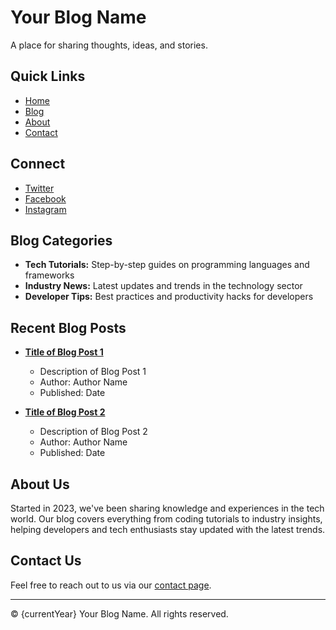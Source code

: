 # Your Blog Name

A place for sharing thoughts, ideas, and stories.

## Quick Links

-   [Home](/)
-   [Blog](/blog)
-   [About](/about)
-   [Contact](/contact)

## Connect

-   [Twitter](https://twitter.com)
-   [Facebook](https://facebook.com)
-   [Instagram](https://instagram.com)

## Blog Categories

-   **Tech Tutorials:** Step-by-step guides on programming languages and frameworks
-   **Industry News:** Latest updates and trends in the technology sector
-   **Developer Tips:** Best practices and productivity hacks for developers

## Recent Blog Posts

-   **[Title of Blog Post 1](/blog/title-of-blog-post-1)**

    -   Description of Blog Post 1
    -   Author: Author Name
    -   Published: Date

-   **[Title of Blog Post 2](/blog/title-of-blog-post-2)**
    -   Description of Blog Post 2
    -   Author: Author Name
    -   Published: Date

## About Us

Started in 2023, we've been sharing knowledge and experiences in the tech world. Our blog covers everything from coding tutorials to industry insights, helping developers and tech enthusiasts stay updated with the latest trends.

## Contact Us

Feel free to reach out to us via our [contact page](/contact).

---

&copy; {currentYear} Your Blog Name. All rights reserved.
